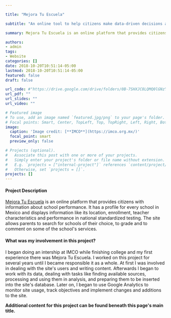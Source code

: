 ```yaml
---

title: "Mejora Tu Escuela"

subtitle: "An online tool to help citizens make data-driven decisions about their education"

summary: Mejora Tu Escuela is an online platform that provides citizens with information about school performance. It helps parents choose the best option for their children, empowers them to demand higher-quality education, and gives them tools to get involved in their children’s schooling. It also provides school administrators, policymakers and NGOs with data to identify areas requiring improvement and hotbeds of corruption, in the process raising the overall quality of education in Mexico.

authors: 
- admin
tags:
- Website
categories: []
date: 2018-10-20T10:51:14-05:00
lastmod: 2018-10-20T10:51:14-05:00
featured: false
draft: false

url_code: #"https://drive.google.com/drive/folders/0B-7SHXJC8LQMQ0lGNzY4T2poYUk?resourcekey=0-1KK-DGiKfGQHEhooqGc8pg&usp=sharing"
url_pdf: ""
url_slides: ""
url_video: ""

# Featured image
# To use, add an image named `featured.jpg/png` to your page's folder.
# Focal points: Smart, Center, TopLeft, Top, TopRight, Left, Right, BottomLeft, Bottom, BottomRight.
image:
  caption: 'Image credit: [**IMCO**](https://imco.org.mx/)'
  focal_point: smart
  preview_only: false

# Projects (optional).
#   Associate this post with one or more of your projects.
#   Simply enter your project's folder or file name without extension.
#   E.g. `projects = ["internal-project"]` references `content/project/deep-learning/index.md`.
#   Otherwise, set `projects = []`.
projects: []
---
```


#### Project Description

[Mejora Tu Escuela](https://mejoratuescuela.org) is an online platform that provides citizens with information about school performance. It has a profile for every school in Mexico and displays information like its location, enrollment, teacher characteristics and performance in national standardized testing. The site allows parents to search for schools of their choice, to grade and to comment on some of the school's services.

#### What was my involvement in this project?

I began doing an intership at IMCO while finishing college and my first experience there was Mejora Tu Escuela. I worked on this project for several years until I became responsible it as a whole. At first I was involved in dealing with the site's users and writing content. Afterwards I began to work with its data, dealing with tasks like finding available sources, processing and using them in analysis, and preparing them to be inserted into the site's database. Later on, I began to use Google Analytics to monitor site usage, track objectives and implement changes and additions to the site. 

**Additional content for this project can be found beneath this page's main title.**